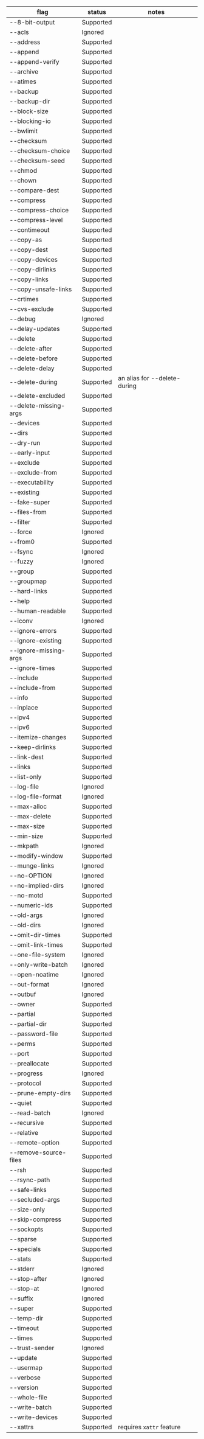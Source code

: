 | flag | status | notes |
| --- | --- | --- |
| --8-bit-output | Supported |  |
| --acls | Ignored |  |
| --address | Supported |  |
| --append | Supported |  |
| --append-verify | Supported |  |
| --archive | Supported |  |
| --atimes | Supported |  |
| --backup | Supported |  |
| --backup-dir | Supported |  |
| --block-size | Supported |  |
| --blocking-io | Supported |  |
| --bwlimit | Supported |  |
| --checksum | Supported |  |
| --checksum-choice | Supported |  |
| --checksum-seed | Supported |  |
| --chmod | Supported |  |
| --chown | Supported |  |
| --compare-dest | Supported |  |
| --compress | Supported |  |
| --compress-choice | Supported |  |
| --compress-level | Supported |  |
| --contimeout | Supported |  |
| --copy-as | Supported |  |
| --copy-dest | Supported |  |
| --copy-devices | Supported |  |
| --copy-dirlinks | Supported |  |
| --copy-links | Supported |  |
| --copy-unsafe-links | Supported |  |
| --crtimes | Supported |  |
| --cvs-exclude | Supported |  |
| --debug | Ignored |  |
| --delay-updates | Supported |  |
| --delete | Supported |  |
| --delete-after | Supported |  |
| --delete-before | Supported |  |
| --delete-delay | Supported |  |
| --delete-during | Supported | an alias for --delete-during |
| --delete-excluded | Supported |  |
| --delete-missing-args | Supported |  |
| --devices | Supported |  |
| --dirs | Supported |  |
| --dry-run | Supported |  |
| --early-input | Supported |  |
| --exclude | Supported |  |
| --exclude-from | Supported |  |
| --executability | Supported |  |
| --existing | Supported |  |
| --fake-super | Supported |  |
| --files-from | Supported |  |
| --filter | Supported |  |
| --force | Ignored |  |
| --from0 | Supported |  |
| --fsync | Ignored |  |
| --fuzzy | Ignored |  |
| --group | Supported |  |
| --groupmap | Supported |  |
| --hard-links | Supported |  |
| --help | Supported |  |
| --human-readable | Supported |  |
| --iconv | Ignored |  |
| --ignore-errors | Supported |  |
| --ignore-existing | Supported |  |
| --ignore-missing-args | Supported |  |
| --ignore-times | Supported |  |
| --include | Supported |  |
| --include-from | Supported |  |
| --info | Supported |  |
| --inplace | Supported |  |
| --ipv4 | Supported |  |
| --ipv6 | Supported |  |
| --itemize-changes | Supported |  |
| --keep-dirlinks | Supported |  |
| --link-dest | Supported |  |
| --links | Supported |  |
| --list-only | Supported |  |
| --log-file | Ignored |  |
| --log-file-format | Ignored |  |
| --max-alloc | Supported |  |
| --max-delete | Supported |  |
| --max-size | Supported |  |
| --min-size | Supported |  |
| --mkpath | Ignored |  |
| --modify-window | Supported |  |
| --munge-links | Ignored |  |
| --no-OPTION | Ignored |  |
| --no-implied-dirs | Ignored |  |
| --no-motd | Supported |  |
| --numeric-ids | Supported |  |
| --old-args | Ignored |  |
| --old-dirs | Ignored |  |
| --omit-dir-times | Supported |  |
| --omit-link-times | Supported |  |
| --one-file-system | Ignored |  |
| --only-write-batch | Ignored |  |
| --open-noatime | Ignored |  |
| --out-format | Ignored |  |
| --outbuf | Ignored |  |
| --owner | Supported |  |
| --partial | Supported |  |
| --partial-dir | Supported |  |
| --password-file | Supported |  |
| --perms | Supported |  |
| --port | Supported |  |
| --preallocate | Supported |  |
| --progress | Ignored |  |
| --protocol | Supported |  |
| --prune-empty-dirs | Supported |  |
| --quiet | Supported |  |
| --read-batch | Ignored |  |
| --recursive | Supported |  |
| --relative | Supported |  |
| --remote-option | Supported |  |
| --remove-source-files | Supported |  |
| --rsh | Supported |  |
| --rsync-path | Supported |  |
| --safe-links | Supported |  |
| --secluded-args | Supported |  |
| --size-only | Supported |  |
| --skip-compress | Supported |  |
| --sockopts | Supported |  |
| --sparse | Supported |  |
| --specials | Supported |  |
| --stats | Supported |  |
| --stderr | Ignored |  |
| --stop-after | Ignored |  |
| --stop-at | Ignored |  |
| --suffix | Ignored |  |
| --super | Supported |  |
| --temp-dir | Supported |  |
| --timeout | Supported |  |
| --times | Supported |  |
| --trust-sender | Ignored |  |
| --update | Supported |  |
| --usermap | Supported |  |
| --verbose | Supported |  |
| --version | Supported |  |
| --whole-file | Supported |  |
| --write-batch | Supported |  |
| --write-devices | Supported |  |
| --xattrs | Supported | requires `xattr` feature |
